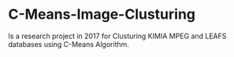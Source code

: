 # C-Means-Image-Clusturing
Is a research project in 2017 for Clusturing KIMIA MPEG and LEAFS databases using C-Means Algorithm.
